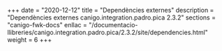 +++
date        = "2020-12-12"
title       = "Dependències externes"
description = "Dependències externes canigo.integration.padro.pica 2.3.2"
sections    = "canigo-fwk-docs"
enllac		= "/documentacio-llibreries/canigo.integration.padro.pica/2.3.2/site/dependencies.html"
weight		= 6
+++
